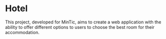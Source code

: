 # Hotel
This project, developed for MinTic, aims to create a web application with the ability to offer different options to users to choose the best room for their accommodation.
